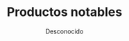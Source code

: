 ---
title: "Productos notables"
year: 2019
thumbnail: "assets/img/Logo-ommags.png"
topic: "Álgebra"
file: "assets/pdf/Material/Productos-notables.pdf"
author: "Desconocido"
level: "Básico - Intermedio"
alttext: "Por más notables que sean, los productos no están a la venta."
---
